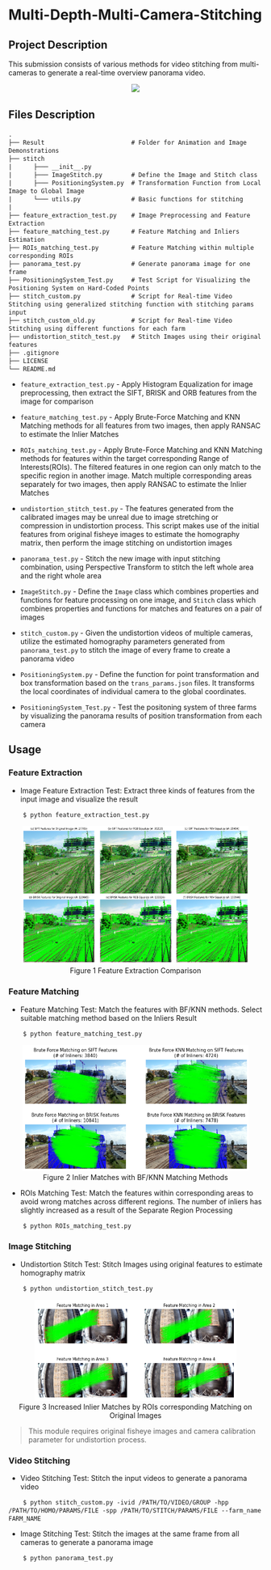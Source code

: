 # Multi-Depth-Multi-Camera-Stitching

## Project Description

This submission consists of various methods for video stitching from multi-cameras to generate a real-time overview panorama video. 

<div align=center>
<img src="result/panaroma.gif" controls="controls" muted="muted"/>
</div>

## Files Description
    .
    ├── Result                        # Folder for Animation and Image Demonstrations
    ├── stitch
    |      ├─── __init__.py
    |      ├─── ImageStitch.py        # Define the Image and Stitch class
    |      ├─── PositioningSystem.py  # Transformation Function from Local Image to Global Image
    |      └─── utils.py              # Basic functions for stitching
    |
    ├── feature_extraction_test.py    # Image Preprocessing and Feature Extraction
    ├── feature_matching_test.py      # Feature Matching and Inliers Estimation
    ├── ROIs_matching_test.py         # Feature Matching within multiple corresponding ROIs
    ├── panorama_test.py              # Generate panorama image for one frame
    ├── PositioningSystem_Test.py     # Test Script for Visualizing the Positioning System on Hard-Coded Points
    ├── stitch_custom.py              # Script for Real-time Video Stitching using generalized stitching function with stitching params input
    ├── stitch_custom_old.py          # Script for Real-time Video Stitching using different functions for each farm
    ├── undistortion_stitch_test.py   # Stitch Images using their original features 
    ├── .gitignore
    ├── LICENSE
    └── README.md

- `feature_extraction_test.py` - Apply Histogram Equalization for image preprocessing, then extract the SIFT, BRISK and ORB features from the image for comparison

- `feature_matching_test.py` - Apply Brute-Force Matching and KNN Matching methods for all features from two images, then apply RANSAC to estimate the Inlier Matches

- `ROIs_matching_test.py` - Apply Brute-Force Matching and KNN Matching methods for features within the target corresponding Range of Interests(ROIs). The filtered features in one region can only match to the specific region in another image. Match multiple corresponding areas separately for two images, then apply RANSAC to estimate the Inlier Matches

- `undistortion_stitch_test.py` - The features generated from the calibrated images may be unreal due to image stretching or compression in undistortion process. This script makes use of the initial features from original fisheye images to estimate the homography matrix, then perform the image stitching on undistortion images

- `panorama_test.py` - Stitch the new image with input stitching combination, using Perspective Transform to stitch the left whole area and the right whole area

- `ImageStitch.py` - Define the `Image` class which combines properties and functions for feature processing on one image, and `Stitch` class which combines properties and functions for matches and features on a pair of images

- `stitch_custom.py` - Given the undistortion videos of multiple cameras, utilize the estimated homography parameters generated from `panorama_test.py` to stitch the image of every frame to create a panorama video

- `PositioningSystem.py` - Define the function for point transformation and box transformation based on the `trans_params.json` files. It transforms the local coordinates of individual camera to the global coordinates.

- `PositioningSystem_Test.py` - Test the positoning system of three farms by visualizing the panorama results of position transformation from each camera

## Usage
### Feature Extraction
- Image Feature Extraction Test: Extract three kinds of features from the input image and visualize the result
```bash
    $ python feature_extraction_test.py
```
<div align="center">
<img src="result/feature_extraction.png" width="450" height="275"/>
<br/>
Figure 1  Feature Extraction Comparison
</div>

### Feature Matching
- Feature Matching Test: Match the features with BF/KNN methods. Select suitable matching method based on the Inliers Result
```bash
    $ python feature_matching_test.py
```
<div align="center">
<img src="result/feature_matching.png" width="450" height="250"/>
<br/>
Figure 2  Inlier Matches with BF/KNN Matching Methods 
</div>

- ROIs Matching Test: Match the features within corresponding areas to avoid wrong matches across different regions. The number of inliers has slightly increased as a result of the Separate Region Processing
```bash
    $ python ROIs_matching_test.py
```

### Image Stitching
- Undistortion Stitch Test: Stitch Images using original features to estimate homography matrix
```bash
    $ python undistortion_stitch_test.py
```
<div align="center">
<img src="result/distorted_ROI.png" width="400" height="200"/>
<br/>
Figure 3  Increased Inlier Matches by ROIs corresponding Matching on Original Images
</div>

> This module requires original fisheye images and camera calibration parameter for undistortion process.

### Video Stitching

- Video Stitching Test: Stitch the input videos to generate a panorama video
```
    $ python stitch_custom.py -ivid /PATH/TO/VIDEO/GROUP -hpp /PATH/TO/HOMO/PARAMS/FILE -spp /PATH/TO/STITCH/PARAMS/FILE --farm_name FARM_NAME
```
- Image Stitching Test: Stitch the images at the same frame from all cameras to generate a panorama image
```
    $ python panorama_test.py
```